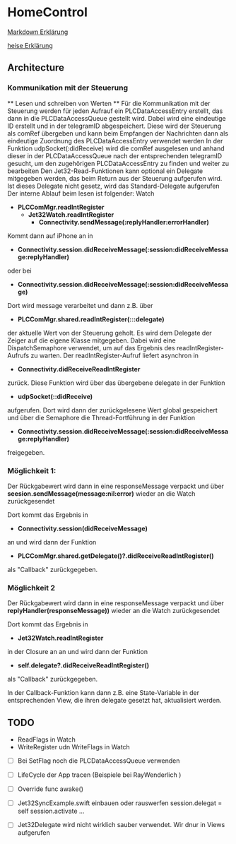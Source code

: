 #  HomeControl

[Markdown Erklärung](https://www.markdownguide.org/cheat-sheet/)

[heise Erklärung](https://www.heise.de/mac-and-i/downloads/65/1/1/6/7/1/0/3/Markdown-CheatSheet-Deutsch.pdf)

## Architecture

### Kommunikation mit der Steuerung
** Lesen und schreiben von Werten **
Für die Kommunikation mit der Steuerung werden für jeden Aufrauf ein PLCDataAccessEntry erstellt, das dann in die PLCDataAccessQueue gestellt wird. Dabei wird eine eindeutige ID erstellt und in der telegramID abgespeichert. Diese wird der Steuerung als comRef übergeben und kann beim Empfangen der Nachrichten dann als eindeutige Zuordnung des PLCDataAccessEntry verwendet werden
In der Funktion udpSocket(:didReceive) wird die comRef ausgelesen und anhand dieser in der PLCDataAccessQueue nach der entsprechenden telegramID gesucht, um den zugehörigen PLCDataAccessEntry zu finden und weiter zu bearbeiten
Den Jet32-Read-Funktionen kann optional ein Delegate mitgegeben werden, das beim Return aus der Steuerung aufgerufen wird. Ist dieses Delegate nicht gesetz, wird das Standard-Delegate aufgerufen
Der interne Ablauf beim lesen ist folgender:
Watch
- **PLCComMgr.readIntRegister**
  - **Jet32Watch.readIntRegister**
    - **Connectivity.sendMessage(:replyHandler:errorHandler)**
    
Kommt dann auf iPhone an in
- **Connectivity.session.didReceiveMessage(:session:didReceiveMessage:replyHandler)**

oder bei 
- **Connectivity.session.didReceiveMessage(:session:didReceiveMessage)**

Dort wird message verarbeitet und dann z.B. über 
- **PLCComMgr.shared.readIntRegister(:::delegate)**

der aktuelle Wert von der Steuerung geholt. Es wird dem Delegate der Zeiger auf die eigene Klasse mitgegeben. Dabei wird eine DispatchSemaphore verwendet, um auf das Ergebnis des readIntRegister-Aufrufs zu warten.
Der readIntRegister-Aufruf liefert asynchron in
- **Connectivity.didReceiveReadIntRegister**

zurück. Diese Funktion wird über das übergebene delegate in der Funktion
- **udpSocket(::didReceive)**

aufgerufen. Dort wird dann der zurückgelesene Wert global gespeichert und über die Semaphore die Thread-Fortführung in der Funktion
- **Connectivity.session.didReceiveMessage(:session:didReceiveMessage:replyHandler)**

freigegeben.
### Möglichkeit 1:
Der Rückgabewert wird dann in eine responseMessage verpackt und über **seesion.sendMessage(message:nil:error)** wieder an die Watch zurückgesendet

Dort kommt das Ergebnis in
- **Connectivity.session(didReceiveMessage)**

an und wird dann der Funktion
- **PLCComMgr.shared.getDelegate()?.didReceiveReadIntRegister()**

als "Callback" zurückgegeben.

### Möglichkeit 2
Der Rückgabewert wird dann in eine responseMessage verpackt und über **replyHandler(responseMessage))** wieder an die Watch zurückgesendet

Dort kommt das Ergebnis in
- **Jet32Watch.readIntRegister**

in der Closure an an und wird dann der Funktion
- **self.delegate?.didReceiveReadIntRegister()**

als "Callback" zurückgegeben.

In der Callback-Funktion kann dann z.B. eine State-Variable in der entsprechenden View, die ihren delegate gesetzt hat, aktualisiert werden.







## TODO
- ReadFlags in Watch
- WriteRegister udn WriteFlags in Watch
- [ ] Bei SetFlag noch die PLCDataAccessQueue verwenden
- [ ] LifeCycle der App tracen (Beispiele bei RayWenderlich
)
- [ ] Override func awake()
- [ ] Jet32SyncExample.swift einbauen oder rauswerfen
session.delegat = self
session.activate
...
- [ ] Jet32Delegate wird nicht wirklich sauber verwendet. Wir dnur in Views aufgerufen



